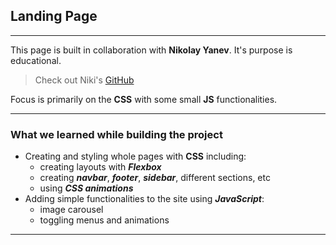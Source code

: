 ## Landing Page

---

This page is built in collaboration with **Nikolay Yanev**. It's purpose is educational.

> Check out Niki's [GitHub](https://github.com/nikiyanev)

Focus is primarily on the **CSS** with some small **JS** functionalities.

---

### What we learned while building the project

- Creating and styling whole pages with **CSS** including:
  - creating layouts with **_Flexbox_**
  - creating **_navbar_**, **_footer_**, **_sidebar_**, different sections, etc
  - using **_CSS animations_**
- Adding simple functionalities to the site using **_JavaScript_**:
  - image carousel
  - toggling menus and animations

---
